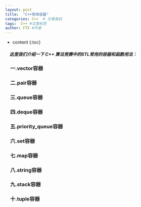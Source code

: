 ```yaml
---
layout: post
title:  "C++常用容器"
categories: C++  # 文章类别
tags:  C++ #文章标签
author: FTX #作者
---
```


* content
{:toc}

##### &emsp;这里我们介绍一下 **C++** 算法竞赛中的STL常用的容器和函数用法：

### &emsp;一.vector容器

### &emsp;二.pair容器

### &emsp;三.queue容器





### &emsp;四.deque容器

### &emsp;五.priority_queue容器

### &emsp;六.set容器

### &emsp;七.map容器

### &emsp;八.string容器

### &emsp;九.stack容器

### &emsp;十.tuple容器



